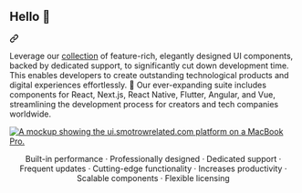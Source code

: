 <div class="markdown-heading" dir="auto"><h2 class="heading-element" dir="auto">Hello 👋</h2><a id="user-content-hello-" class="anchor" aria-label="Permalink: Hello 👋" href="#hello-"><svg class="octicon octicon-link" viewBox="0 0 16 16" version="1.1" width="16" height="16" aria-hidden="true"><path d="m7.775 3.275 1.25-1.25a3.5 3.5 0 1 1 4.95 4.95l-2.5 2.5a3.5 3.5 0 0 1-4.95 0 .751.751 0 0 1 .018-1.042.751.751 0 0 1 1.042-.018 1.998 1.998 0 0 0 2.83 0l2.5-2.5a2.002 2.002 0 0 0-2.83-2.83l-1.25 1.25a.751.751 0 0 1-1.042-.018.751.751 0 0 1-.018-1.042Zm-4.69 9.64a1.998 1.998 0 0 0 2.83 0l1.25-1.25a.751.751 0 0 1 1.042.018.751.751 0 0 1 .018 1.042l-1.25 1.25a3.5 3.5 0 1 1-4.95-4.95l2.5-2.5a3.5 3.5 0 0 1 4.95 0 .751.751 0 0 1-.018 1.042.751.751 0 0 1-1.042.018 1.998 1.998 0 0 0-2.83 0l-2.5 2.5a1.998 1.998 0 0 0 0 2.83Z"></path></svg></a></div>
<p dir="auto">Leverage our <a href="https://ui.smotrowrelated.com/components">collection</a> of feature-rich, elegantly designed UI components, backed by dedicated support, to significantly cut down development time. This enables developers to create outstanding technological products and digital experiences effortlessly. 🤩 Our ever-expanding suite includes components for React, Next.js, React Native, Flutter, Angular, and Vue, streamlining the development process for creators and tech companies worldwide.</p>
<p dir="auto"><a target="_blank" rel="noopener noreferrer nofollow" href="https://strapi.smotrowrelated.com/uploads/image_sr_1045e4a756.jpeg"><img src="https://strapi.smotrowrelated.com/uploads/image_sr_1045e4a756.jpeg" alt="A mockup showing the ui.smotrowrelated.com platform on a MacBook Pro." style="max-width: 100%;"></a></p>
<p align="center">
  <span>Built-in performance</span>
  ·
  <span>Professionally designed</span>
  ·
  <span>Dedicated support</span>
  ·
  <span>Frequent updates</span>
  ·
  <span>Cutting-edge functionality</span>
  ·
  <span>Increases productivity</span>
  ·
  <span>Scalable components</span>
  ·
  <span>Flexible licensing</span>
</p>
